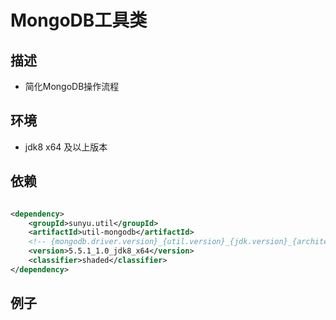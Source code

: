 # MongoDB工具类

## 描述

* 简化MongoDB操作流程

## 环境

* jdk8 x64 及以上版本

## 依赖

```xml

<dependency>
    <groupId>sunyu.util</groupId>
    <artifactId>util-mongodb</artifactId>
    <!-- {mongodb.driver.version}_{util.version}_{jdk.version}_{architecture.version} -->
    <version>5.5.1_1.0_jdk8_x64</version>
    <classifier>shaded</classifier>
</dependency>
```

## 例子

```java
```

